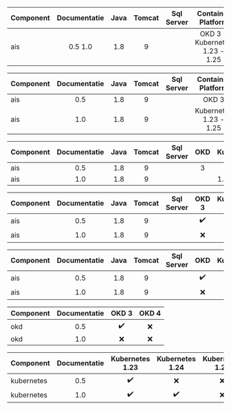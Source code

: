 

| Component   | Documentatie | Java  | Tomcat | Sql Server | Container Platform |
| ----------- | :---------:  | :---: | :----: | :--------: | :----------------: |
| ais         | 0.5 1.0      | 1.8   | 9      |            | OKD 3 - Kubernetes 1.23 - 1.25|


| Component   | Documentatie | Java  | Tomcat | Sql Server | Container Platform |
| ----------- | :---------:  | :---: | :----: | :--------: | :----------------: |
| ais         | 0.5          | 1.8   | 9      |            | OKD 3              |
| ais         | 1.0          | 1.8   | 9      |            | Kubernetes 1.23 - 1.25|



| Component   | Documentatie | Java  | Tomcat | Sql Server | OKD   | Kubernetes  |
| ----------- | :---------:  | :---: | :----: | :--------: | :---: | :---------: |
| ais         | 0.5          | 1.8   | 9      |            | 3     |             |
| ais         | 1.0          | 1.8   | 9      |            |       | 1.23 - 1.25 |

| Component   | Documentatie | Java  | Tomcat | Sql Server | OKD 3              | Kubernetes 1.23    | Kubernetes 1.24    | Kubernetes 1.25    |
| ----------- | :---------:  | :---: | :----: | :--------: | :----------------: | :----------------: | :----------------: | :----------------: |
| ais         | 0.5          | 1.8   | 9      |            | :heavy_check_mark: |                    |                    |                    |
| ais         | 1.0          | 1.8   | 9      |            | :x:                | :heavy_check_mark: | :heavy_check_mark: | :heavy_check_mark: |

| Component   | Documentatie | Java  | Tomcat | Sql Server | OKD                | Kubernetes         |
| ----------- | :---------:  | :---: | :----: | :--------: | :----------------: | :----------------: |
| ais         | 0.5          | 1.8   | 9      |            | :heavy_check_mark: |                    |
| ais         | 1.0          | 1.8   | 9      |            | :x:                | :heavy_check_mark: |

| Component   | Documentatie | OKD 3                | OKD 4  |
| ----------- | :---------:  | :------------------: | :----: |
| okd         | 0.5          | :heavy_check_mark:   | :x:    |
| okd         | 1.0          | :x:                  | :x:    |

| Component   | Documentatie | Kubernetes 1.23    | Kubernetes 1.24    | Kubernetes 1.25    |
| ----------- | :---------:  | :----------------: | :----------------: | :----------------: |
| kubernetes  | 0.5          | :heavy_check_mark: | :x:                | :x:                |
| kubernetes  | 1.0          | :heavy_check_mark: | :heavy_check_mark: | :x:                |


